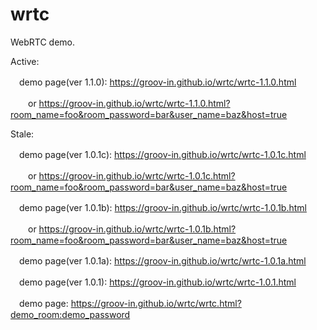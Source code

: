 # wrtc
WebRTC demo.

Active:
  
　demo page(ver 1.1.0): https://groov-in.github.io/wrtc/wrtc-1.1.0.html

　　or https://groov-in.github.io/wrtc/wrtc-1.1.0.html?room_name=foo&room_password=bar&user_name=baz&host=true

Stale:

　demo page(ver 1.0.1c): https://groov-in.github.io/wrtc/wrtc-1.0.1c.html

　　or https://groov-in.github.io/wrtc/wrtc-1.0.1c.html?room_name=foo&room_password=bar&user_name=baz&host=true

　demo page(ver 1.0.1b): https://groov-in.github.io/wrtc/wrtc-1.0.1b.html

　　or https://groov-in.github.io/wrtc/wrtc-1.0.1b.html?room_name=foo&room_password=bar&user_name=baz&host=true

　demo page(ver 1.0.1a): https://groov-in.github.io/wrtc/wrtc-1.0.1a.html

　demo page(ver 1.0.1): https://groov-in.github.io/wrtc/wrtc-1.0.1.html

　demo page: https://groov-in.github.io/wrtc/wrtc.html?demo_room:demo_password
